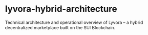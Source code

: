 # lyvora-hybrid-architecture
Technical architecture and operational overview of Lyvora – a hybrid decentralized marketplace built on the SUI Blockchain.
